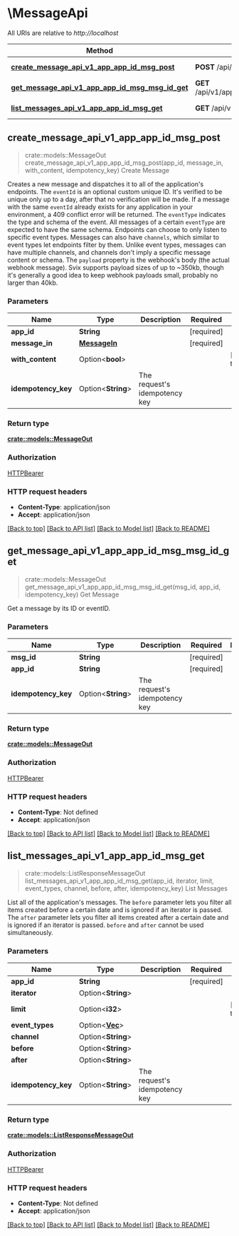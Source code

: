 # \MessageApi

All URIs are relative to *http://localhost*

Method | HTTP request | Description
------------- | ------------- | -------------
[**create_message_api_v1_app_app_id_msg_post**](MessageApi.md#create_message_api_v1_app_app_id_msg_post) | **POST** /api/v1/app/{app_id}/msg/ | Create Message
[**get_message_api_v1_app_app_id_msg_msg_id_get**](MessageApi.md#get_message_api_v1_app_app_id_msg_msg_id_get) | **GET** /api/v1/app/{app_id}/msg/{msg_id}/ | Get Message
[**list_messages_api_v1_app_app_id_msg_get**](MessageApi.md#list_messages_api_v1_app_app_id_msg_get) | **GET** /api/v1/app/{app_id}/msg/ | List Messages



## create_message_api_v1_app_app_id_msg_post

> crate::models::MessageOut create_message_api_v1_app_app_id_msg_post(app_id, message_in, with_content, idempotency_key)
Create Message

Creates a new message and dispatches it to all of the application's endpoints.  The `eventId` is an optional custom unique ID. It's verified to be unique only up to a day, after that no verification will be made. If a message with the same `eventId` already exists for any application in your environment, a 409 conflict error will be returned.  The `eventType` indicates the type and schema of the event. All messages of a certain `eventType` are expected to have the same schema. Endpoints can choose to only listen to specific event types. Messages can also have `channels`, which similar to event types let endpoints filter by them. Unlike event types, messages can have multiple channels, and channels don't imply a specific message content or schema.  The `payload` property is the webhook's body (the actual webhook message). Svix supports payload sizes of up to ~350kb, though it's generally a good idea to keep webhook payloads small, probably no larger than 40kb.

### Parameters


Name | Type | Description  | Required | Notes
------------- | ------------- | ------------- | ------------- | -------------
**app_id** | **String** |  | [required] |
**message_in** | [**MessageIn**](MessageIn.md) |  | [required] |
**with_content** | Option<**bool**> |  |  |[default to true]
**idempotency_key** | Option<**String**> | The request's idempotency key |  |

### Return type

[**crate::models::MessageOut**](MessageOut.md)

### Authorization

[HTTPBearer](../README.md#HTTPBearer)

### HTTP request headers

- **Content-Type**: application/json
- **Accept**: application/json

[[Back to top]](#) [[Back to API list]](../README.md#documentation-for-api-endpoints) [[Back to Model list]](../README.md#documentation-for-models) [[Back to README]](../README.md)


## get_message_api_v1_app_app_id_msg_msg_id_get

> crate::models::MessageOut get_message_api_v1_app_app_id_msg_msg_id_get(msg_id, app_id, idempotency_key)
Get Message

Get a message by its ID or eventID.

### Parameters


Name | Type | Description  | Required | Notes
------------- | ------------- | ------------- | ------------- | -------------
**msg_id** | **String** |  | [required] |
**app_id** | **String** |  | [required] |
**idempotency_key** | Option<**String**> | The request's idempotency key |  |

### Return type

[**crate::models::MessageOut**](MessageOut.md)

### Authorization

[HTTPBearer](../README.md#HTTPBearer)

### HTTP request headers

- **Content-Type**: Not defined
- **Accept**: application/json

[[Back to top]](#) [[Back to API list]](../README.md#documentation-for-api-endpoints) [[Back to Model list]](../README.md#documentation-for-models) [[Back to README]](../README.md)


## list_messages_api_v1_app_app_id_msg_get

> crate::models::ListResponseMessageOut list_messages_api_v1_app_app_id_msg_get(app_id, iterator, limit, event_types, channel, before, after, idempotency_key)
List Messages

List all of the application's messages.  The `before` parameter lets you filter all items created before a certain date and is ignored if an iterator is passed. The `after` parameter lets you filter all items created after a certain date and is ignored if an iterator is passed. `before` and `after` cannot be used simultaneously.

### Parameters


Name | Type | Description  | Required | Notes
------------- | ------------- | ------------- | ------------- | -------------
**app_id** | **String** |  | [required] |
**iterator** | Option<**String**> |  |  |
**limit** | Option<**i32**> |  |  |[default to 50]
**event_types** | Option<[**Vec<String>**](String.md)> |  |  |
**channel** | Option<**String**> |  |  |
**before** | Option<**String**> |  |  |
**after** | Option<**String**> |  |  |
**idempotency_key** | Option<**String**> | The request's idempotency key |  |

### Return type

[**crate::models::ListResponseMessageOut**](ListResponse_MessageOut_.md)

### Authorization

[HTTPBearer](../README.md#HTTPBearer)

### HTTP request headers

- **Content-Type**: Not defined
- **Accept**: application/json

[[Back to top]](#) [[Back to API list]](../README.md#documentation-for-api-endpoints) [[Back to Model list]](../README.md#documentation-for-models) [[Back to README]](../README.md)

